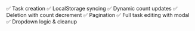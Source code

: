 ✅ Task creation
✅ LocalStorage syncing
✅ Dynamic count updates
✅ Deletion with count decrement
✅ Pagination
✅ Full task editing with modal
✅ Dropdown logic & cleanup